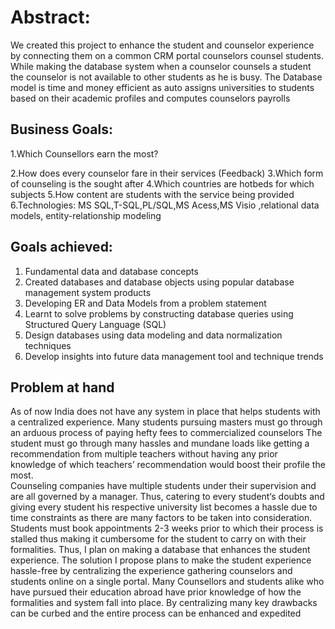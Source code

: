 # Abstract: 
We created this project to enhance the student and counselor experience by connecting them on a common CRM portal counselors counsel students. While making the database system when a counselor counsels a student the counselor is not available to other students as he is busy. The Database model is time and money efficient as auto assigns universities to students based on their academic profiles and computes counselors payrolls   
## Business Goals:
1.Which Counsellors earn the most?

2.How does every counselor fare in their services (Feedback)
3.Which form of counseling is the sought after 
4.Which countries are hotbeds for which subjects
5.How content are students with the service being provided   
6.Technologies: MS SQL,T-SQL,PL/SQL,MS Acess,MS Visio ,relational data models, entity-relationship modeling 

## Goals achieved: 
1. Fundamental data and database concepts
2. Created databases and database objects using popular database management system products
3. Developing ER and Data Models from a problem statement 
4. Learnt to solve problems by constructing database queries using Structured Query Language (SQL)
5. Design databases using data modeling and data normalization techniques
6. Develop insights into future data management tool and technique trends

## Problem at hand 
As of now India does not have any system in place that helps students with a centralized experience. 
Many students pursuing masters must go through an arduous process of paying hefty fees to commercialized counselors The student must go through many hassles and mundane loads like getting a recommendation from multiple teachers without having any prior knowledge of which teachers’ recommendation would boost their profile the most.  
Counseling companies have multiple students under their supervision and are all governed by a manager. 
Thus, catering to every student‘s doubts and giving every student his respective university list becomes a hassle due to time constraints as there are many factors to be taken into consideration. 
Students must book appointments 2-3 weeks prior to which their process is stalled thus making it cumbersome for the student to carry on with their formalities. 
Thus, I plan on making a database that enhances the student experience.  The solution I propose plans to make the student experience hassle-free by centralizing the experience gathering counselors and students online on a single portal.  Many Counsellors and students alike who have pursued their education abroad have prior knowledge of how the formalities and system fall into place. 
By centralizing many key drawbacks can be curbed and the entire process can be enhanced and expedited


